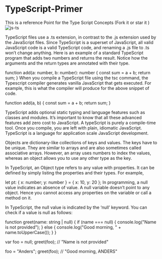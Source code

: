 # TypeScript-Primer
This  is a reference Point for the Type Script Concepts (Fork it or star it )
![js-ts](https://user-images.githubusercontent.com/75598588/191269559-0ffed052-4717-4a1b-a340-74197ea56cce.png)


TypeScript files use a .ts extension, in contrast to the .js extension used by the JavaScript files. Since TypeScript is a superset of JavaScript, all valid JavaScript code is a valid TypeScript code, and renaming a .js file to .ts won’t change anything. Here is an example of a standard TypeScript program that adds two numbers and returns the result. Notice how the arguments and the return types are annotated with their type.

function add(a: number, b: number): number {
  const sum = a + b;
  return sum;
}
When you compile a TypeScript file using the tsc command, the Typescript compiler generates vanilla JavaScript that gets executed. For example, this is what the compiler will produce for the above snippet of code.

function add(a, b) {
  const sum = a + b;
  return sum;
}

TypeScript adds optional static typing and language features such as classes and modules. It’s important to know that all these advanced features add zero cost to JavaScript. A typeScript is purely a compile-time tool. Once you compile, you are left with plain, idiomatic JavaScript. TypeScript is a language for application scale JavaScript development.

Objects are dictionary-like collections of keys and values. The keys have to be unique. They are similar to arrays and are also sometimes called associative arrays. However, an array uses numbers to index the values, whereas an object allows you to use any other type as the key.

In TypeScript, an Object type refers to any value with properties. It can be defined by simply listing the properties and their types. For example,

let pt: { x: number; y: number } = {
  x: 10,
  y: 20
};
In programming, a null value indicates an absence of value. A null variable doesn’t point to any object. Hence you cannot access any properties on the variable or call a method on it.

In TypeScript, the null value is indicated by the ‘null’ keyword. You can check if a value is null as follows:

function greet(name: string | null) {
if (name === null) {
  console.log("Name is not provided");
} else {
  console.log("Good morning, " + name.toUpperCase());
}
}

var foo = null;
greet(foo); // "Name is not provided"

foo = "Anders";
greet(foo);  // "Good morning, ANDERS"

